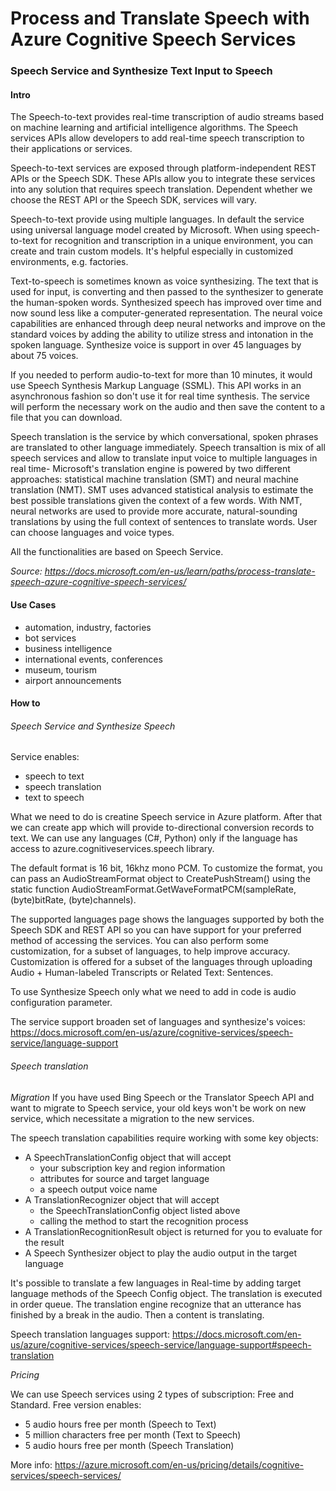 # Process and Translate Speech with Azure Cognitive Speech Services

### Speech Service and Synthesize Text Input to Speech
#### Intro
The Speech-to-text provides real-time transcription of audio streams based on machine learning and
artificial intelligence algorithms. The Speech services APIs allow developers to add real-time speech transcription to their applications or services.

Speech-to-text services are exposed through platform-independent REST APIs or the Speech SDK. These APIs allow you to integrate these services into any solution
that requires speech translation. Dependent whether we choose the REST API or the Speech SDK, services will vary. 

Speech-to-text provide using multiple languages. In default the service using universal language model created by Microsoft. When using speech-to-text for recognition and transcription in a unique environment,
you can create and train custom models. It's helpful especially in customized environments, e.g. factories. 

Text-to-speech is sometimes known as voice synthesizing. The text that is used for input, is converting and then passed to the synthesizer to generate the human-spoken words.
Synthesized speech has improved over time and now sound less like a computer-generated representation. The neural voice capabilities are enhanced through deep neural networks and improve on the standard voices by adding the ability to utilize stress and intonation in the spoken language. 
Synthesize voice is support in over 45 languages by about 75 voices.

If you needed to perform audio-to-text for more than 10 minutes, it would use Speech Synthesis Markup Language (SSML). This API works in an asynchronous fashion so don't use it for real time synthesis. The service will perform the necessary work on the audio and then save the content to a file that you can download.

Speech translation is the service by which conversational, spoken phrases are translated to other language immediately. Speech transaltion is mix of all speech services and allow to translate input voice to multiple languages in real time- 
Microsoft's translation engine is powered by two different approaches: statistical machine translation (SMT) and neural machine translation (NMT). SMT uses advanced statistical analysis to estimate the best possible translations given the context of a few words.
With NMT, neural networks are used to provide more accurate, natural-sounding translations by using the full context of sentences to translate words.
User can choose languages and voice types. 

All the functionalities are based on Speech Service. 

_Source: https://docs.microsoft.com/en-us/learn/paths/process-translate-speech-azure-cognitive-speech-services/_

#### Use Cases
- automation, industry, factories
- bot services
- business intelligence
- international events, conferences
- museum, tourism 
- airport announcements 

#### How to

###### Speech Service and Synthesize Speech
Service enables: 
- speech to text
- speech translation
- text to speech

What we need to do is creatine Speech service in Azure platform.
After that we can create app which will provide to-directional conversion records to text. We can use any languages (C#, Python) only if  the language has access to azure.cognitiveservices.speech library. 

The default format is 16 bit, 16khz mono PCM. To customize the format, you can pass an AudioStreamFormat object to CreatePushStream() using the static function AudioStreamFormat.GetWaveFormatPCM(sampleRate, (byte)bitRate, (byte)channels).

The supported languages page shows the languages supported by both the Speech SDK and REST API so you can have support for your preferred method of accessing the services.
You can also perform some customization, for a subset of languages, to help improve accuracy. Customization is offered for a subset of the languages through uploading Audio + Human-labeled Transcripts or Related Text: Sentences. 

To use Synthesize Speech only what we need to add in code is audio configuration parameter.

The service support broaden set of languages and synthesize's voices:
https://docs.microsoft.com/en-us/azure/cognitive-services/speech-service/language-support

###### Speech translation
*Migration*
If you have used Bing Speech or the Translator Speech API and want to migrate to Speech service, your old keys won't be work on new service, which necessitate a migration to the new services.

The speech translation capabilities require working with some key objects:

- A SpeechTranslationConfig object that will accept
    - your subscription key and region information
    - attributes for source and target language
    - a speech output voice name
- A TranslationRecognizer object that will accept
    - the SpeechTranslationConfig object listed above
    - calling the method to start the recognition process
- A TranslationRecognitionResult object is returned for you to evaluate for the result
- A Speech Synthesizer object to play the audio output in the target language

It's possible to translate a few languages in Real-time by adding target language methods of the Speech Config object. The translation is executed in order queue.
The translation engine recognize that an utterance has finished by a break in the audio. Then a content is translating. 

Speech translation languages support:
 https://docs.microsoft.com/en-us/azure/cognitive-services/speech-service/language-support#speech-translation

_Pricing_

We can use Speech services using 2 types of subscription: Free and Standard.
Free version enables:
- 5 audio hours free per month (Speech to Text)
- 5 million characters free per month (Text to Speech)
- 5 audio hours free per month (Speech Translation)

More info:
https://azure.microsoft.com/en-us/pricing/details/cognitive-services/speech-services/
